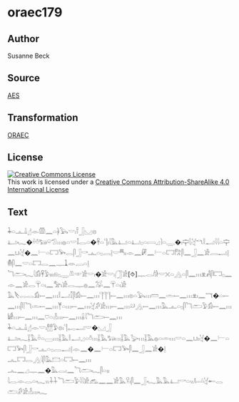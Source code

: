# oraec179

## Author

Susanne Beck

## Source

[AES](https://github.com/simondschweitzer/aes)

## Transformation

[ORAEC](https://oraec.github.io/)

## License

<a rel="license" href="http://creativecommons.org/licenses/by-sa/4.0/"><img alt="Creative Commons License" style="border-width:0" src="https://i.creativecommons.org/l/by-sa/4.0/88x31.png" /></a><br />This work is licensed under a <a rel="license" href="http://creativecommons.org/licenses/by-sa/4.0/">Creative Commons Attribution-ShareAlike 4.0 International License</a>

## Text

𓇓𓏏𓊵𓏙𓊨𓁹𓏃𓈖𓏏𓋀𓅂𓎟𓏤𓍋𓃀𓈋𓊖<br>
𓂞𓆑�𓏐𓏊𓃒𓏖𓅿𓏥𓐍𓏏𓎟𓄤𓂋𓏏�𓋹𓏏𓊹𓏤𓇋𓅓𓂞𓏏𓂞𓊪𓏏𓇯𓈎𓌙𓏏𓇾�𓏤𓊡𓇛𓋔𓎔𓎛𓂝𓇋𓇋𓏏𓊡𓈖𓂓𓋔�𓈖𓍕𓏏𓉐𓅨𓂋𓋴𓃀𓎡𓊵𓏏𓊪𓐙𓊤𓎟𓄪𓏤𓁹𓈖𓏞𓈖𓍕𓏏𓉐𓀗𓋴𓈖𓃀𓈖𓀀𓐙𓂝𓊤𓄟𓋴𓈖𓎟𓏏𓉐𓂋𓈖𓊃𓍞𓁺𓐙𓏏𓊤<br>
𓆓𓂧𓆑𓇋𓀁𓋹𓅱𓏤𓏤𓏤𓁶𓊪𓇾𓌨𓎱𓀀𓎟𓏤�𓀀𓎟𓏤𓃂𓀀[⯑]𓊃𓂋𓀙𓎟𓏴𓏏𓂻𓏏𓋴𓈖𓏥𓁷𓀻𓋴𓉐𓊪𓈖𓁹𓈖𓀀𓂋𓋺𓏏𓏤𓈖𓅡𓏤𓀀𓂋𓊃𓐍𓈖𓅮𓈖𓋺𓏏𓏤𓀀<br>
𓅓𓌸𓂋𓂋𓀁𓍿𓈖𓏥𓎛𓂝𓎿𓋴𓀁𓍿𓈖𓏥𓊹𓊹𓊹𓍿𓈖𓏥𓊖𓏏𓅂𓏥𓏠𓈖𓏛𓍿𓈖𓏥𓁷𓏤𓈖𓄓�𓏏𓍿𓈖𓏥𓋴𓌉𓆓𓏛𓍿𓈖𓏥𓊑𓏏𓏥𓍿𓈖𓏥𓋔𓀔𓀀𓏥𓍿𓈖𓏥𓄖𓂻𓍿𓈖𓏥𓅓𓊵𓏏𓊪𓋴𓆓𓂧𓅱𓀁𓍿𓈖𓏥𓀎𓏥𓍿𓈖𓏥𓈖𓈞𓏏𓁐𓏥𓍿𓈖𓏥𓏇𓇋𓆓𓂧𓍿𓈖𓏥<br>
𓇓𓏏𓊵𓏙𓊨𓁹𓎟𓏤𓊽𓊽𓅱𓊖𓏤𓊹𓉻𓂝𓎟�𓈋𓃀<br>
𓂞𓏤𓆑𓆼𓅓𓏐𓏏𓈀𓏥𓆼𓅓𓎛𓂝𓈎𓏏𓏊𓏥𓆼𓅓𓃒𓏥𓆼𓅓𓅬𓏥𓆼𓅓𓐍𓏏𓏛𓏥𓎟𓏏𓈖𓂓𓏤𓋔�𓈖𓍕𓏏𓉐𓅨𓋴𓃀𓎡𓊵𓏏𓊪𓐙𓂝𓊤𓁹𓈖�𓈖𓍕𓏏𓉐𓅨𓋴𓈖𓃀𓈖𓀀�𓊤<br>
𓂜𓉐𓂋𓂻𓇋𓋴𓅓𓊭𓏏𓉐𓍿𓈖𓏥<br>
𓂜𓈖𓈎𓊃𓈖�𓅓𓂋𓏤𓈖𓆓𓂧𓆑𓋴𓏏𓏤𓏤<br>
𓇋𓂋𓁹𓂋𓏏𓆑𓏭𓇑𓇑𓆓𓂧𓅱𓇋𓇋𓀀𓃹𓈖𓈖𓀀𓅓𓎃𓏤𓋴𓈖𓃀𓆑𓅓𓅓𓂞𓎡𓏏𓏭𓂡𓋔𓄡𓂋𓂧𓀔𓀀𓁐𓏥𓆑<br>
